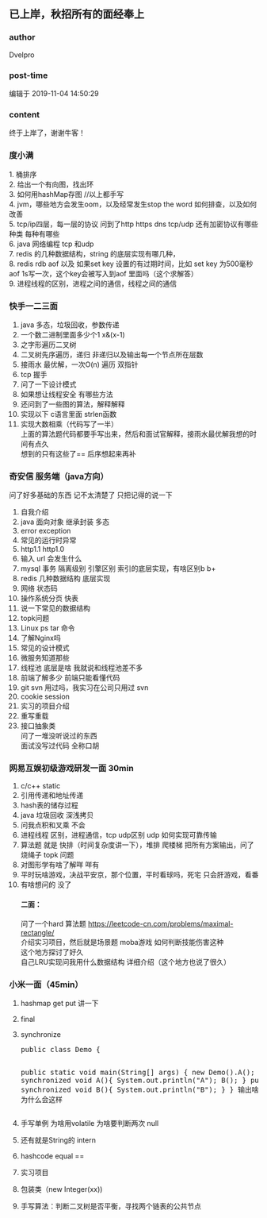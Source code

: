 ## 已上岸，秋招所有的面经奉上
### author 
Dvelpro
### post-time 

编辑于  2019-11-04 14:50:29
### content 
<div class="post-topic-des nc-post-content">
 <p>
  终于上岸了，谢谢牛客！
 </p>
 <h3>
  度小满
 </h3>
 <p>
  1. 桶排序
  <br/>
  2. 给出一个有向图，找出环
  <br/>
  3. 如何用hashMap存图 //以上都手写
  <br/>
  4. jvm，哪些地方会发生oom，以及经常发生stop the word 如何排查，以及如何改善
  <br/>
  5. tcp/ip四层，每一层的协议 问到了http https dns  tcp/udp 还有加密协议有哪些种类 每种有哪些
  <br/>
  6. java 网络编程 tcp 和udp
  <br/>
  7. redis 的几种数据结构，string 的底层实现有哪几种，
  <br/>
  8. redis rdb aof 以及 如果set key 设置的有过期时间，比如 set key 为500毫秒 aof 1s写一次，这个key会被写入到aof 里面吗（这个求解答）
  <br/>
  9. 进程线程的区别，进程之间的通信，线程之间的通信
 </p>
 <h3>
  快手一二三面
 </h3>
 <ol>
  <li>
   java 多态，垃圾回收，参数传递
  </li>
  <li>
   一个数二进制里面多少个1 x&amp;(x-1)
  </li>
  <li>
   之字形遍历二叉树
  </li>
  <li>
   二叉树先序遍历，递归 非递归以及输出每一个节点所在层数
  </li>
  <li>
   接雨水 最优解，一次O(n) 遍历 双指针
  </li>
  <li>
   tcp 握手
  </li>
  <li>
   问了一下设计模式
  </li>
  <li>
   如果想让线程安全 有哪些方法
  </li>
  <li>
   还问到了一些图的算法，解释解释
  </li>
  <li>
   实现以下 c语言里面 strlen函数
  </li>
  <li>
   实现大数相乘（代码写了一半）
   <br/>
   上面的算法题代码都要手写出来，然后和面试官解释，接雨水最优解我想的时间有点久
   <br/>
   想到的只有这些了== 后序想起来再补
  </li>
 </ol>
 <h3>
  奇安信 服务端（java方向）
 </h3>
 <p>
  问了好多基础的东西 记不太清楚了 只把记得的说一下
 </p>
 <ol>
  <li>
   自我介绍
  </li>
  <li>
   java 面向对象 继承封装 多态
  </li>
  <li>
   error exception
  </li>
  <li>
   常见的运行时异常
  </li>
  <li>
   http1.1 http1.0
  </li>
  <li>
   输入 url 会发生什么
  </li>
  <li>
   mysql 事务 隔离级别  引擎区别 索引的底层实现，有啥区别b b+
  </li>
  <li>
   redis 几种数据结构 底层实现
  </li>
  <li>
   网络 状态码
  </li>
  <li>
   操作系统分页 快表
  </li>
  <li>
   说一下常见的数据结构
  </li>
  <li>
   topk问题
  </li>
  <li>
   Linux ps tar 命令
  </li>
  <li>
   了解Nginx吗
  </li>
  <li>
   常见的设计模式
  </li>
  <li>
   微服务知道那些
  </li>
  <li>
   线程池 底层是啥 我就说和线程池差不多
  </li>
  <li>
   前端了解多少  前端只能看懂代码
  </li>
  <li>
   git svn 用过吗，我实习在公司只用过 svn
  </li>
  <li>
   cookie session
  </li>
  <li>
   实习的项目介绍
  </li>
  <li>
   重写重载
  </li>
  <li>
   接口抽象类
   <br/>
   问了一堆没听说过的东西
   <br/>
   面试没写过代码 全称口胡
  </li>
 </ol>
 <h3>
  网易互娱初级游戏研发一面 30min
 </h3>
 <ol>
  <li>
   c/c++ static
  </li>
  <li>
   引用传递和地址传递
  </li>
  <li>
   hash表的储存过程
  </li>
  <li>
   java 垃圾回收 深浅拷贝
  </li>
  <li>
   问我点积和叉乘 不会
  </li>
  <li>
   进程线程 区别，进程通信，tcp udp区别 udp 如何实现可靠传输
  </li>
  <li>
   算法题 就是 快排（时间复杂度讲一下），堆排 爬楼梯 把所有方案输出，问了烧绳子 topk 问题
  </li>
  <li>
   对图形学有啥了解咩   咩有
  </li>
  <li>
   平时玩啥游戏，决战平安京，那个位置，平时看球吗，死宅 只会肝游戏，看番
  </li>
  <li>
   有啥想问的 没了
   <h4>
    二面：
   </h4>
   问了一个hard 算法题
   <a href="https://leetcode-cn.com/problems/maximal-rectangle/" target="_blank">
    https://leetcode-cn.com/problems/maximal-rectangle/
   </a>
   <br/>
   介绍实习项目，然后就是场景题 moba游戏 如何判断技能伤害这种
   <br/>
   这个地方探讨了好久
   <br/>
   自己LRU实现问我用什么数据结构 详细介绍（这个地方也说了很久）
  </li>
 </ol>
 <h3>
  小米一面（45min）
 </h3>
 <ol>
  <li>
   <p>
    hashmap get put 讲一下
   </p>
  </li>
  <li>
   <p>
    final
   </p>
  </li>
  <li>
   <p>
    synchronize
   </p>
   <pre class="prettyprint lang-java">public class Demo {

 public static void main(String[] args) {
     new Demo().A();
 }
 public synchronized void  A(){
     System.out.println("A");
     B();
 }
 public synchronized void B(){
     System.out.println("B");
 }
}
输出啥 为什么会这样</pre>
  </li>
  <li>
   <p>
    手写单例 为啥用volatile 为啥要判断两次 null
   </p>
  </li>
  <li>
   <p>
    还有就是String的 intern
   </p>
  </li>
  <li>
   <p>
    hashcode equal  ==
   </p>
  </li>
  <li>
   <p>
    实习项目
   </p>
  </li>
  <li>
   <p>
    包装类（new Integer(xx))
   </p>
  </li>
  <li>
   <p>
    手写算法：判断二叉树是否平衡，寻找两个链表的公共节点
   </p>
  </li>
 </ol>
</div>

